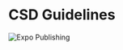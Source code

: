 # CSD Guidelines
![Expo Publishing](https://github.com/fatai2/CSDGuidelines2/workflows/Expo%20Publishing/badge.svg)
 
